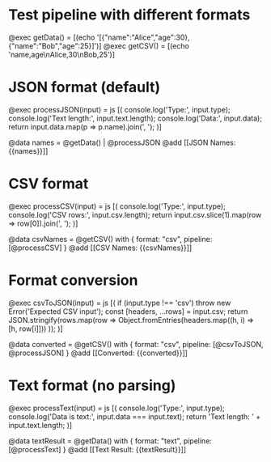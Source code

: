 # Test pipeline with different formats

@exec getData() = [(echo '[{"name":"Alice","age":30},{"name":"Bob","age":25}]')]
@exec getCSV() = [(echo 'name,age\nAlice,30\nBob,25')]

# JSON format (default)
@exec processJSON(input) = js [(
  console.log('Type:', input.type);
  console.log('Text length:', input.text.length);
  console.log('Data:', input.data);
  return input.data.map(p => p.name).join(', ');
)]

@data names = @getData() | @processJSON
@add [[JSON Names: {{names}}]]

# CSV format
@exec processCSV(input) = js [(
  console.log('Type:', input.type);
  console.log('CSV rows:', input.csv.length);
  return input.csv.slice(1).map(row => row[0]).join(', ');
)]

@data csvNames = @getCSV() with { format: "csv", pipeline: [@processCSV] }
@add [[CSV Names: {{csvNames}}]]

# Format conversion
@exec csvToJSON(input) = js [(
  if (input.type !== 'csv') throw new Error('Expected CSV input');
  const [headers, ...rows] = input.csv;
  return JSON.stringify(rows.map(row => 
    Object.fromEntries(headers.map((h, i) => [h, row[i]]))
  ));
)]

@data converted = @getCSV() with { format: "csv", pipeline: [@csvToJSON, @processJSON] }
@add [[Converted: {{converted}}]]

# Text format (no parsing)
@exec processText(input) = js [(
  console.log('Type:', input.type);
  console.log('Data is text:', input.data === input.text);
  return 'Text length: ' + input.text.length;
)]

@data textResult = @getData() with { format: "text", pipeline: [@processText] }
@add [[Text Result: {{textResult}}]]